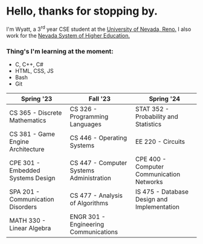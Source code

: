 # Hello, thanks for stopping by.
I'm Wyatt, a 3<sup>rd</sup> year CSE student at the [University of Nevada, Reno.](https://www.unr.edu/cse "UNR CSE") I also work for the [Nevada System of Higher Education.](https://scs.nevada.edu/ "NSHE SCS")

### Thing's I'm learning at the moment:
- C, C++, C#
- HTML, CSS, JS
- Bash
- Git

| Spring '23                             | Fall '23                                     | Spring '24                                               |
| -------------------------------------- | -------------------------------------------- | -------------------------------------------------------- |
| CS 365 - Discrete Mathematics          | CS 326 - Programming Languages               | STAT 352 - Probability and Statistics                    |
| CS 381 - Game Engine Architecture      | CS 446 - Operating Systems                   | EE 220 - Circuits                                        |
| CPE 301 - Embedded Systems Design      | CS 447 - Computer Systems Administration     | CPE 400 - Computer Communication Networks                |
| SPA 201 - Communication Disorders      | CS 477 - Analysis of Algorithms              | IS 475 - Database Design and Implementation              | 
| MATH 330 - Linear Algebra              | ENGR 301 - Engineering Communications        |                                                          |
